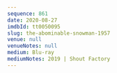 ```yaml
---
sequence: 861
date: 2020-08-27
imdbId: tt0050095
slug: the-abominable-snowman-1957
venue: null
venueNotes: null
medium: Blu-ray
mediumNotes: 2019 | Shout Factory
---
```

